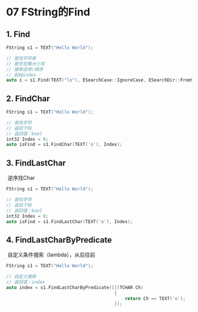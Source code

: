 # 07 FString的Find

## 1. Find

```C++
FString s1 = TEXT("Hello World");

// 查找字符串
// 是否忽略大小写
// 搜索逆序/顺序
// 起始index
auto i = s1.Find(TEXT("lo"), ESearchCase::IgnoreCase, ESearchDir::FromStart, INDEX_NONE);
```

## 2. FindChar

```C++
FString s1 = TEXT("Hello World");

// 查找字符
// 返回下标
// 返回值：bool
int32 Index = 0;
auto isFind = s1.FindChar(TEXT('o'), Index);
```

## 3. FindLastChar

​	逆序找Char

```C++
FString s1 = TEXT("Hello World");

// 查找字符
// 返回下标
// 返回值：bool
int32 Index = 0;
auto isFind = s1.FindLastChar(TEXT('o'), Index);
```

## 4. FindLastCharByPredicate

​	自定义条件搜索（lambda），从后往前

```C++
FString s1 = TEXT("Hello World");

// 自定义搜索
// 返回值：index
auto index = s1.FindLastCharByPredicate([](TCHAR Ch)
                                         {
                                             return Ch == TEXT('o');
                                         });
```

